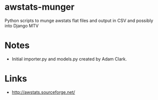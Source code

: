 awstats-munger
==============

Python scripts to munge awstats flat files and output in CSV and possibly 
into Django MTV

Notes
=====
* Initial importer.py and models.py created by Adam Clark.

Links
=====
* http://awstats.sourceforge.net/
